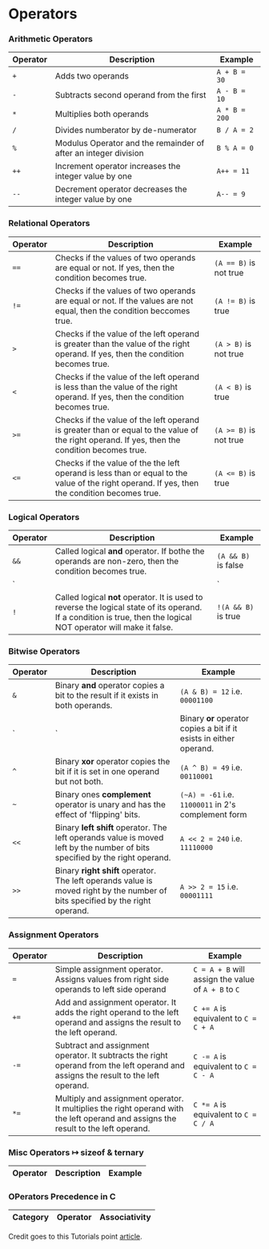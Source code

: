 # Operators

### Arithmetic Operators

| Operator | Description | Example |
|----------|-------------|---------|
| `+` | Adds two operands | `A + B = 30` |
| `-` | Subtracts second operand from the first | `A - B = 10` |
| `*` | Multiplies both operands | `A * B = 200` |
| `/` | Divides numberator by de-numerator | `B / A = 2` |
| `%` | Modulus Operator and the remainder of after an integer division | `B % A = 0` |
| `++` | Increment operator increases the integer value by one | `A++ = 11` |
| `--` | Decrement operator decreases the integer value by one | `A-- = 9` |

### Relational Operators


| Operator | Description | Example |
|----------|-------------|---------|
| `==` | Checks if the values of two operands are equal or not. If yes, then the condition becomes true. | `(A == B)` is not true |
| `!=` | Checks if the values of two operands are equal or not. If the values are not equal, then the condition beccomes true. | `(A != B)` is true |
| `>` | Checks if the value of the left operand is greater than the value of the right operand. If yes, then the condition becomes true. | `(A > B)` is not true |
| `<` | Checks if the value of the left operand is less than the value of the right operand. If yes, then the condition becomes true. | `(A < B)` is true |
| `>=` | Checks if the value of the left operand is greater than or equal to the value of the right operand. If yes, then the condition becomes true. | `(A >= B)` is not true |
| `<=` | Checks if the value of the the left operand is less than or equal to the value of the right operand. If yes, then the condition becomes true. | `(A <= B)` is true |

### Logical Operators

| Operator | Description | Example |
|----------|-------------|---------|
| `&&` | Called logical **and** operator. If bothe the operands are non-zero, then the condition becomes true. | `(A && B)` is false |
| `||` | Called logical **or** operator. If any of the two ooperands in non-zero, then the condition becomes true. | `(A || B)` is true |
| `!` | Called logical **not** operator. It is used to reverse the logical state of its operand. If a condition is true, then the logical NOT operator will make it false. | `!(A && B)` is true |

### Bitwise Operators


| Operator | Description | Example |
|----------|-------------|---------|
| `&` | Binary **and** operator copies a bit to the result if it exists in both operands. | `(A & B) = 12` i.e. `00001100` |
| `|` | Binary **or** operator copies a bit if it esists in either operand. | `(A | B) = 61` i.e. `00111101` |
| `^` | Binary **xor** operator copies the bit if it is set in one operand but not both. | `(A ^ B) = 49` i.e. `00110001` |
| `~` | Binary ones **complement** operator is unary and has the effect of 'flipping' bits. | `(~A) = -61` i.e. `11000011` in 2's complement form |
| `<<` | Binary **left shift** operator. The left operands value is moved left by the number of bits specified by the right operand. | `A << 2 = 240` i.e. `11110000` |
| `>>` | Binary **right shift** operator. The left operands value is moved right by the number of bits specified by the right operand. | `A >> 2 = 15` i.e. `00001111` |

### Assignment Operators

| Operator | Description | Example |
|----------|-------------|---------|
| `=` | Simple assignment operator. Assigns values from right side operands to left side operand | `C = A + B` will assign the value of `A + B` to `C` |
| `+=` | Add and assignment operator. It adds the right operand to the left operand and assigns the result to the left operand. | `C += A` is equivalent to `C = C + A` |
| `-=` | Subtract and assignment operator. It subtracts the right operand from the left operand and assigns the result to the left operand. | `C -= A` is equivalent to `C = C - A` |
| `*=` | Multiply and assignment operator. It multiplies the right operand with the left operand and assigns the result to the left operand. | `C *= A` is equivalent to `C = C / A` |


### Misc Operators ↦ sizeof & ternary

| Operator | Description | Example |
|----------|-------------|---------|

### OPerators Precedence in C

| Category | Operator | Associativity |
|----------|----------|---------------|


Credit goes to this Tutorials point [article](http://www.tutorialspoint.com/cprogramming/c_operators.htm).

